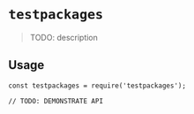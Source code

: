 # `testpackages`

> TODO: description

## Usage

```
const testpackages = require('testpackages');

// TODO: DEMONSTRATE API
```
